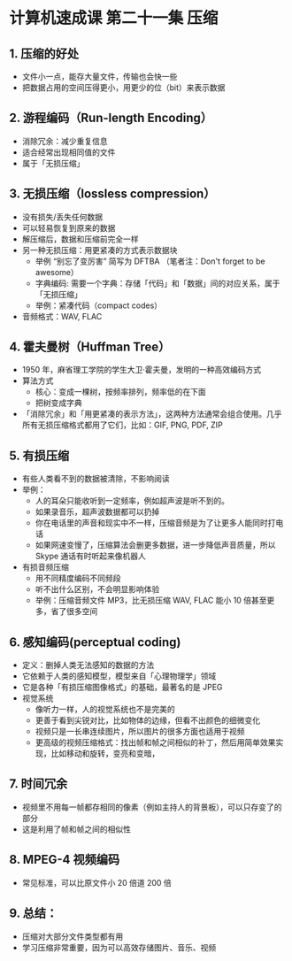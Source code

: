 # 计算机速成课 第二十一集 压缩


## 1. 压缩的好处
- 文件小一点，能存大量文件，传输也会快一些
- 把数据占用的空间压得更小，用更少的位（bit）来表示数据

## 2. 游程编码（Run-length Encoding）
  - 消除冗余：减少重复信息
  - 适合经常出现相同值的文件
  - 属于「无损压缩」

## 3. 无损压缩（lossless compression）
  - 没有损失/丢失任何数据
  - 可以轻易恢复到原来的数据
  - 解压缩后，数据和压缩前完全一样
  - 另一种无损压缩：用更紧凑的方式表示数据块
    - 举例 “别忘了变厉害” 简写为 DFTBA （笔者注：Don't forget to be awesome）
    - 字典编码: 需要一个字典：存储「代码」和「数据」间的对应关系，属于「无损压缩」
    - 举例：紧凑代码（compact codes）
  - 音频格式：WAV, FLAC



## 4. 霍夫曼树（Huffman Tree）
  - 1950 年，麻省理工学院的学生大卫·霍夫曼，发明的一种高效编码方式
  - 算法方式
    - 核心：变成一棵树，按频率排列，频率低的在下面
    - 把树变成字典
  - 「消除冗余」和「用更紧凑的表示方法」，这两种方法通常会组合使用。几乎所有无损压缩格式都用了它们，比如：GIF, PNG, PDF, ZIP
  

## 5. 有损压缩
  - 有些人类看不到的数据被清除，不影响阅读
  - 举例：
    - 人的耳朵只能收听到一定频率，例如超声波是听不到的。
    - 如果录音乐，超声波数据都可以扔掉
    - 你在电话里的声音和现实中不一样，压缩音频是为了让更多人能同时打电话
    - 如果网速变慢了，压缩算法会删更多数据，进一步降低声音质量，所以 Skype 通话有时听起来像机器人
  - 有损音频压缩
    - 用不同精度编码不同频段
    - 听不出什么区别，不会明显影响体验
    - 举例：压缩音频文件 MP3，比无损压缩 WAV, FLAC 能小 10 倍甚至更多，省了很多空间


## 6. 感知编码(perceptual coding)
  - 定义：删掉人类无法感知的数据的方法
  - 它依赖于人类的感知模型，模型来自「心理物理学」领域
  - 它是各种「有损压缩图像格式」的基础，最著名的是 JPEG
  - 视觉系统
    - 像听力一样，人的视觉系统也不是完美的
    - 更善于看到尖锐对比，比如物体的边缘，但看不出颜色的细微变化
    - 视频只是一长串连续图片，所以图片的很多方面也适用于视频
    - 更高级的视频压缩格式：找出帧和帧之间相似的补丁，然后用简单效果实现，比如移动和旋转，变亮和变暗，


## 7. 时间冗余
  - 视频里不用每一帧都存相同的像素（例如主持人的背景板），可以只存变了的部分
  - 这是利用了帧和帧之间的相似性


## 8. MPEG-4 视频编码
  - 常见标准，可以比原文件小 20 倍道 200 倍

## 9. 总结：
  - 压缩对大部分文件类型都有用
  - 学习压缩非常重要，因为可以高效存储图片、音乐、视频
